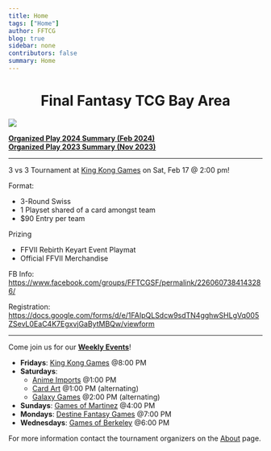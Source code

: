 ```yaml
---
title: Home
tags: ["Home"]
author: FFTCG
blog: true
sidebar: none
contributors: false
summary: Home
---
```


# <center>Final Fantasy TCG Bay Area </center>

<!-- <img src="https://i.imgur.com/WLYqrw8.jpg"> -->
<a href="./blog/2023-12-01_2023_Promos#special-signature"><img src="https://imgur.com/UPxUrSW.jpg"></a>

<a href="./blog/2024-02-14_2024_Summary_Organized_Play">**Organized Play 2024 Summary (Feb 2024)**</a><br>
<a href="./blog/2023-05-24_2023_Summary_Organized_Play">**Organized Play 2023 Summary (Nov 2023)**</a>

<!-- ## News and Announcements -->
---
3 vs 3 Tournament at <a href="about#king-kong-games">King Kong Games</a> on Sat, Feb 17 @ 2:00 pm!

Format:
* 3-Round Swiss
* 1 Playset shared of a card amongst team
* $90 Entry per team

Prizing
* FFVII Rebirth Keyart Event Playmat
* Official FFVII Merchandise

FB Info: <br>
<a href="https://www.facebook.com/groups/FFTCGSF/permalink/2260607384143286/">https://www.facebook.com/groups/FFTCGSF/permalink/2260607384143286/</a>

Registration: <br>
<a href="https://docs.google.com/forms/d/e/1FAIpQLSdcw9sdTN4gghwSHLgVq005ZSevL0EaC4K7EgxvjGaBytMBQw/viewform">https://docs.google.com/forms/d/e/1FAIpQLSdcw9sdTN4gghwSHLgVq005ZSevL0EaC4K7EgxvjGaBytMBQw/viewform</a>

---

Come join us for our **<a href="calendar">Weekly Events</a>**! <br>
* **Fridays**: <a href="about#king-kong-games">King Kong Games</a>  @8:00 PM
* **Saturdays**: 
    - <a href="about#anime-imports">Anime Imports</a> @1:00 PM
    - <a href="about#cardart">Card Art</a> @1:00 PM (alternating) 
    - <a href="about#galaxy-games">Galaxy Games</a> @2:00 PM (alternating) 
* **Sundays**: <a href="about#games-of-martinez">Games of Martinez</a> @4:00 PM
* **Mondays**: <a href="about#destine-fantasy-games">Destine Fantasy Games</a> @7:00 PM
* **Wednesdays**: <a href="about#games-of-berkeley">Games of Berkeley</a> @6:00 PM
<!-- * Center Stage Games - Sun (12/11) @6:00 PM <br> -->
For more information contact the tournament organizers on the <a href="about">About</a>  page.



